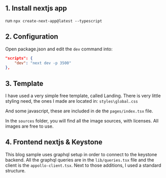 
## 1. Install nextjs app
run `npx create-next-app@latest --typescript`

## 2. Configuration

Open package.json and edit the `dev` command into: 

```json
"scripts": {
    "dev": "next dev -p 3500"
},
```

## 3. Template

I have used a very simple free template, called Landing. There is very little styling need, the ones I made are located in:
`styles\global.css`

And some javascript, these are included in de the `pages/index.tsx` file.

In the `sources` folder, you will find all the image sources, with licenses. All images are free to use.

## 4. Frontend nextjs & Keystone

This blog sample uses graphql setup in order to connect to the keystone backend.
All the graphql queries are in the `lib/queries.tsx` file and the client is the `appollo-client.tsx`.
Next to those additions, I used a standard structure.
